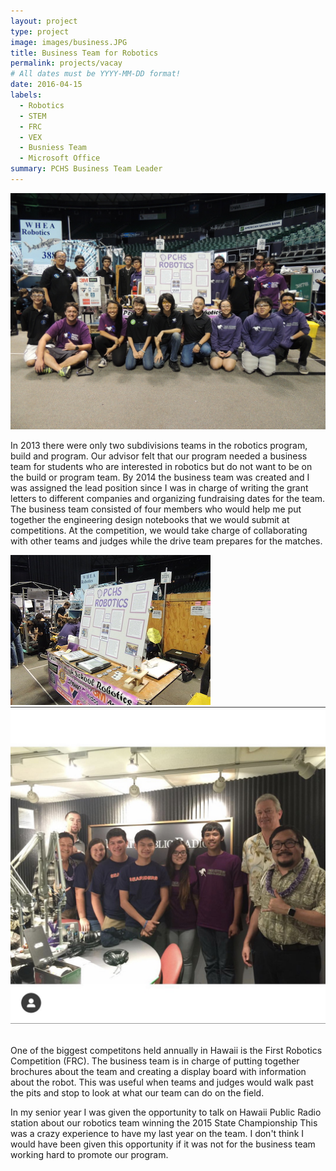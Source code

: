 ```yaml
---
layout: project
type: project
image: images/business.JPG
title: Business Team for Robotics 
permalink: projects/vacay
# All dates must be YYYY-MM-DD format!
date: 2016-04-15
labels:
  - Robotics 
  - STEM
  - FRC
  - VEX 
  - Busniess Team 
  - Microsoft Office 
summary: PCHS Business Team Leader 
---
```


<img class="ui medium right floated rounded image" src="../images/comp.jpg">

 In 2013 there were only two subdivisions teams in the robotics program, build and program. Our advisor felt that our program needed a business team for students who are interested in robotics but do not want to be on the build or program team. By 2014 the business team was created and I was assigned the lead position since I was in charge of writing the grant letters to different companies and organizing fundraising dates for the team. The business team consisted of four members who would help me put together the engineering design notebooks that we would submit at competitions. At the competition, we would take charge of collaborating with other teams and judges while the drive team prepares for the matches. 
 
 <div class="ui small rounded images">
  <img class="ui image" src="../images/business.JPG">
  <img class="ui image" src="../images/radio.jpg">
  <img class="ui image" scr="../images/Judges.JPG">
</div>
 
 One of the biggest competitons held annually in Hawaii is the First Robotics Competition (FRC). The business team is in charge of putting together brochures about the team and creating a display board with information about the robot. This was useful when teams and judges would walk past the pits and stop to look at what our team can do on the field. 

In my senior year I was given the opportunity to talk on Hawaii Public Radio station about our robotics team winning the 2015 State Championship  This was a crazy experience to have my last year on the team. I don't think I would have been given this opportunity if it was not for the business team working hard to promote our program.  
